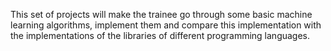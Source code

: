 This set of projects will make the trainee go through some basic machine learning algorithms, implement them and compare this implementation with the implementations of the libraries of different programming languages.

